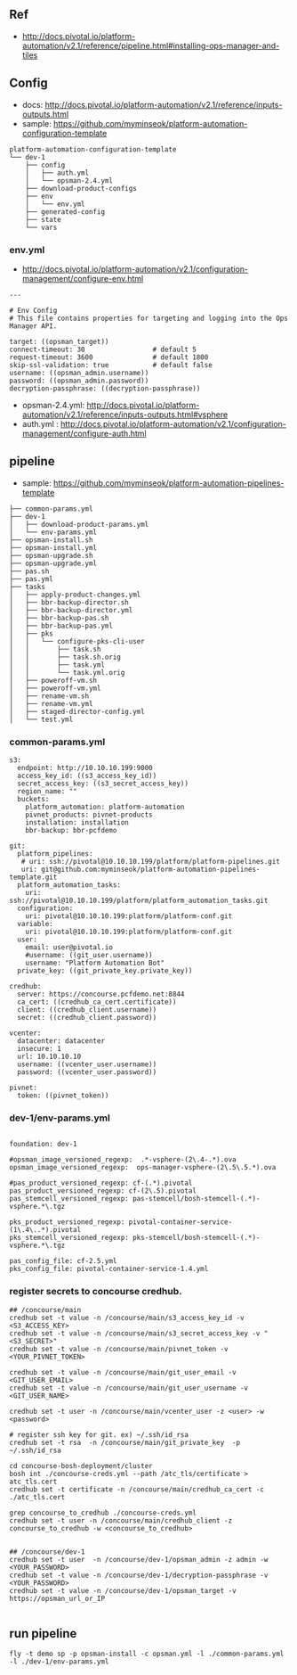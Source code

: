 ## Ref
- http://docs.pivotal.io/platform-automation/v2.1/reference/pipeline.html#installing-ops-manager-and-tiles


## Config
- docs: http://docs.pivotal.io/platform-automation/v2.1/reference/inputs-outputs.html
- sample: https://github.com/myminseok/platform-automation-configuration-template
```
platform-automation-configuration-template
└── dev-1
    ├── config
    │   ├── auth.yml    
    │   └── opsman-2.4.yml
    ├── download-product-configs
    ├── env
    │   └── env.yml
    ├── generated-config
    ├── state
    └── vars

```

### env.yml
- http://docs.pivotal.io/platform-automation/v2.1/configuration-management/configure-env.html
```
---

# Env Config
# This file contains properties for targeting and logging into the Ops Manager API.

target: ((opsman_target))
connect-timeout: 30                 # default 5
request-timeout: 3600               # default 1800
skip-ssl-validation: true           # default false
username: ((opsman_admin.username))
password: ((opsman_admin.password))
decryption-passphrase: ((decryption-passphrase))
```


- opsman-2.4.yml:  http://docs.pivotal.io/platform-automation/v2.1/reference/inputs-outputs.html#vsphere
- auth.yml : http://docs.pivotal.io/platform-automation/v2.1/configuration-management/configure-auth.html


## pipeline
- sample: https://github.com/myminseok/platform-automation-pipelines-template
```
├── common-params.yml
├── dev-1
│   ├── download-product-params.yml
│   └── env-params.yml
├── opsman-install.sh
├── opsman-install.yml
├── opsman-upgrade.sh
├── opsman-upgrade.yml
├── pas.sh
├── pas.yml
├── tasks
│   ├── apply-product-changes.yml
│   ├── bbr-backup-director.sh
│   ├── bbr-backup-director.yml
│   ├── bbr-backup-pas.sh
│   ├── bbr-backup-pas.yml
│   ├── pks
│   │   └── configure-pks-cli-user
│   │       ├── task.sh
│   │       ├── task.sh.orig
│   │       ├── task.yml
│   │       └── task.yml.orig
│   ├── poweroff-vm.sh
│   ├── poweroff-vm.yml
│   ├── rename-vm.sh
│   ├── rename-vm.yml
│   ├── staged-director-config.yml
│   └── test.yml

```

### common-params.yml
```
s3:
  endpoint: http://10.10.10.199:9000
  access_key_id: ((s3_access_key_id))
  secret_access_key: ((s3_secret_access_key))
  region_name: ""
  buckets:
    platform_automation: platform-automation
    pivnet_products: pivnet-products
    installation: installation
    bbr-backup: bbr-pcfdemo

git:
  platform_pipelines:
   # uri: ssh://pivotal@10.10.10.199/platform/platform-pipelines.git
   uri: git@github.com:myminseok/platform-automation-pipelines-template.git
  platform_automation_tasks:
    uri: ssh://pivotal@10.10.10.199/platform/platform_automation_tasks.git
  configuration:
    uri: pivotal@10.10.10.199:platform/platform-conf.git
  variable:
    uri: pivotal@10.10.10.199:platform/platform-conf.git
  user: 
    email: user@pivotal.io
    #username: ((git_user.username))
    username: "Platform Automation Bot"
  private_key: ((git_private_key.private_key))

credhub:
  server: https://concourse.pcfdemo.net:8844
  ca_cert: ((credhub_ca_cert.certificate))
  client: ((credhub_client.username))
  secret: ((credhub_client.password))

vcenter:
  datacenter: datacenter
  insecure: 1
  url: 10.10.10.10
  username: ((vcenter_user.username))
  password: ((vcenter_user.password))

pivnet: 
  token: ((pivnet_token))
```

### dev-1/env-params.yml
```

foundation: dev-1

#opsman_image_versioned_regexp:  .*-vsphere-(2\.4-.*).ova
opsman_image_versioned_regexp:  ops-manager-vsphere-(2\.5\.5.*).ova

#pas_product_versioned_regexp: cf-(.*).pivotal
pas_product_versioned_regexp: cf-(2\.5).pivotal
pas_stemcell_versioned_regexp: pas-stemcell/bosh-stemcell-(.*)-vsphere.*\.tgz

pks_product_versioned_regexp: pivotal-container-service-(1\.4\..*).pivotal
pks_stemcell_versioned_regexp: pks-stemcell/bosh-stemcell-(.*)-vsphere.*\.tgz

pas_config_file: cf-2.5.yml
pks_config_file: pivotal-container-service-1.4.yml
```

###  register secrets to concourse credhub.
```
## /concourse/main
credhub set -t value -n /concourse/main/s3_access_key_id -v <S3_ACCESS_KEY>
credhub set -t value -n /concourse/main/s3_secret_access_key -v "<S3_SECRET>"
credhub set -t value -n /concourse/main/pivnet_token -v <YOUR_PIVNET_TOKEN>

credhub set -t value -n /concourse/main/git_user_email -v <GIT_USER_EMAIL>
credhub set -t value -n /concourse/main/git_user_username -v <GIT_USER_NAME>

credhub set -t user -n /concourse/main/vcenter_user -z <user> -w <password>

# register ssh key for git. ex) ~/.ssh/id_rsa
credhub set -t rsa  -n /concourse/main/git_private_key  -p ~/.ssh/id_rsa 
 
cd concourse-bosh-deployment/cluster
bosh int ./concourse-creds.yml --path /atc_tls/certificate > atc_tls.cert
credhub set -t certificate -n /concourse/main/credhub_ca_cert -c ./atc_tls.cert

grep concourse_to_credhub ./concourse-creds.yml
credhub set -t user -n /concourse/main/credhub_client -z concourse_to_credhub -w <concourse_to_credhub>


## /concourse/dev-1
credhub set -t user  -n /concourse/dev-1/opsman_admin -z admin -w <YOUR_PASSWORD>
credhub set -t value -n /concourse/dev-1/decryption-passphrase -v <YOUR_PASSWORD>
credhub set -t value -n /concourse/dev-1/opsman_target -v https://opsman_url_or_IP


```

## run pipeline

```
fly -t demo sp -p opsman-install -c opsman.yml -l ./common-params.yml -l ./dev-1/env-params.yml


```
